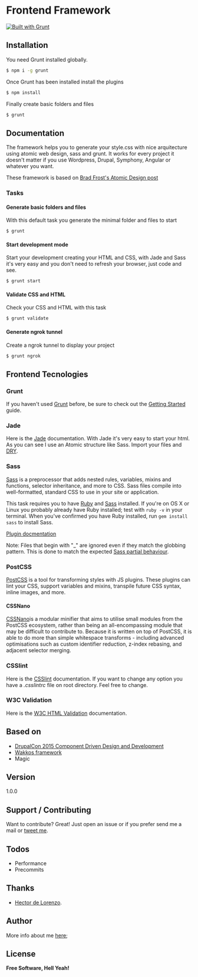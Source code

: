 # Frontend Framework
[![Built with Grunt](https://cdn.gruntjs.com/builtwith.png)](http://gruntjs.com/)

## Installation

You need Grunt installed globally.
```sh
$ npm i -g grunt
```
Once Grunt has been installed install the plugins
```sh
$ npm install
```
Finally create basic folders and files
```sh
$ grunt
```

## Documentation
The framework helps you to generate your style.css with nice arquitecture using atomic web design, sass and grunt. It works for every project it doesn't matter if you use Wordpress, Drupal, Symphony, Angular or whatever you want.

These framework is based on [Brad Frost's Atomic Design post](http://bradfrost.com/blog/post/atomic-web-design/)

### Tasks
#### Generate basic folders and files
With this default task you generate the minimal folder and files to start
```sh
$ grunt
```
#### Start development mode
Start your development creating your HTML and CSS, with Jade and Sass it's very easy and you don't need to refresh your browser, just code and see.
```sh
$ grunt start
```
#### Validate CSS and HTML
Check your CSS and HTML with this task
```sh
$ grunt validate
```

#### Generate ngrok tunnel
Create a ngrok tunnel to display your project
```sh
$ grunt ngrok
```

## Frontend Tecnologies

### Grunt
If you haven't used [Grunt](http://gruntjs.com/) before, be sure to check out the [Getting Started](http://gruntjs.com/getting-started) guide.

### Jade
Here is the [Jade](https://github.com/gruntjs/grunt-contrib-jade) documentation. With Jade it's very easy to start your html. As you can see I use an Atomic structure like Sass. Import your files and [DRY](https://en.wikipedia.org/wiki/Don%27t_repeat_yourself).

### Sass
[Sass](http://sass-lang.com) is a preprocessor that adds nested rules, variables, mixins and functions, selector inheritance, and more to CSS. Sass files compile into well-formatted, standard CSS to use in your site or application.

This task requires you to have [Ruby](http://www.ruby-lang.org/en/downloads/) and [Sass](http://sass-lang.com/download.html) installed. If you're on OS X or Linux you probably already have Ruby installed; test with `ruby -v` in your terminal. When you've confirmed you have Ruby installed, run `gem install sass` to install Sass.

[Plugin docmentation](https://github.com/gruntjs/grunt-contrib-sass)

Note: Files that begin with "_" are ignored even if they match the globbing pattern. This is done to match the expected [Sass partial behaviour](http://sass-lang.com/documentation/file.SASS_REFERENCE.html#partials).

### PostCSS
[PostCSS](https://github.com/postcss/postcss) is a tool for transforming styles with JS plugins. These plugins can lint your CSS, support variables and mixins, transpile future CSS syntax, inline images, and more.

#### CSSNano
[CSSNano](https://github.com/ben-eb/cssnano)is a modular minifier that aims to utilise small modules from the PostCSS ecosystem, rather than being an all-encompassing module that may be difficult to contribute to. Because it is written on top of PostCSS, it is able to do more than simple whitespace transforms - including advanced optimisations such as custom identifier reduction, z-index rebasing, and adjacent selector merging.

### CSSlint
Here is the [CSSlint](https://github.com/gruntjs/grunt-contrib-csslint) documentation. If you want to change any option you have a _.csslintrc_ file on root directory. Feel free to change.

### W3C Validation
Here is the [W3C HTML Validation](https://github.com/vikash-bhardwaj/grunt-w3c-html-validation) documentation.

## Based on
  - [DrupalCon 2015 Component Driven Design and Development](https://events.drupal.org/barcelona2015/sessions/component-driven-design-and-development)
  - [Wakkos framework](https://github.com/Wakkos/Wakkos-CSS-Framework/tree/Patrones/scss)
  - Magic

## Version
1.0.0

## Support / Contributing

Want to contribute? Great! Just open an issue or if you prefer send me a mail or [tweet me](https://twitter.com/ElChicoNube).

## Todos
  - Performance
  - Precommits

## Thanks
  - [Hector de Lorenzo](http://hectordelorenzo.com/).
  
## Author
More info about me [here](http://oscarbustos.me/);

## License
**Free Software, Hell Yeah!**
